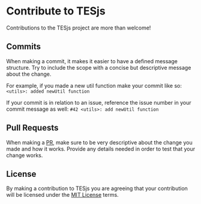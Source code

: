 # Contribute to TESjs
Contributions to the TESjs project are more than welcome!

## Commits
When making a commit, it makes it easier to have a defined message structure.  Try to include the scope with a concise but descriptive message about the change.

For example, if you made a new util function make your commit like so: `<utils>: added newUtil function`

If your commit is in relation to an issue, reference the issue number in your commit message as well: `#42 <utils>: add newUtil function`

## Pull Requests
When making a [PR](https://github.com/mitchwadair/tesjs/compare), make sure to be very descriptive about the change you made and how it works.  Provide any details needed in order to test that your change works.

## License
By making a contribution to TESjs you are agreeing that your contribution will be licensed under the [MIT License](http://opensource.org/licenses/MIT) terms.
